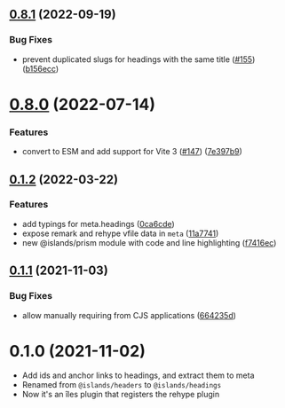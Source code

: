 ## [0.8.1](https://github.com/ElMassimo/iles/compare/headings@0.8.0...headings@0.8.1) (2022-09-19)


### Bug Fixes

* prevent duplicated slugs for headings with the same title ([#155](https://github.com/ElMassimo/iles/issues/155)) ([b156ecc](https://github.com/ElMassimo/iles/commit/b156eccd4e089082f51af11802c33b69d25df200))



# [0.8.0](https://github.com/ElMassimo/iles/compare/headings@0.1.2...headings@0.8.0) (2022-07-14)


### Features

* convert to ESM and add support for Vite 3 ([#147](https://github.com/ElMassimo/iles/issues/147)) ([7e397b9](https://github.com/ElMassimo/iles/commit/7e397b908746cd8ec875da2a636ae667ae98cb30))



## [0.1.2](https://github.com/ElMassimo/iles/compare/headings@0.1.1...headings@0.1.2) (2022-03-22)


### Features

* add typings for meta.headings ([0ca6cde](https://github.com/ElMassimo/iles/commit/0ca6cdef836293aff2d5415b8cd0afdc8172dafd))
* expose remark and rehype vfile data in `meta` ([11a7741](https://github.com/ElMassimo/iles/commit/11a77412b30c72d98ad967f644e0ae4b5afc32f8))
* new @islands/prism module with code and line highlighting ([f7416ec](https://github.com/ElMassimo/iles/commit/f7416ec8ea45b10fd199bdb2806ea54373ec2bf9))



## [0.1.1](https://github.com/ElMassimo/iles/compare/headings@0.1.0...headings@0.1.1) (2021-11-03)


### Bug Fixes

* allow manually requiring from CJS applications ([664235d](https://github.com/ElMassimo/iles/commit/664235dc0414fa7c9bb37e9c92bddaca5d01bd6e))



# 0.1.0 (2021-11-02)

- Add ids and anchor links to headings, and extract them to meta
- Renamed from `@islands/headers` to `@islands/headings`
- Now it's an îles plugin that registers the rehype plugin
